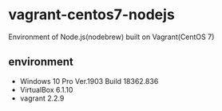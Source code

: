 # vagrant-centos7-nodejs

Environment of Node.js(nodebrew) built on Vagrant(CentOS 7)

## environment

- Windows 10 Pro Ver.1903 Build 18362.836
- VirtualBox 6.1.10
- vagrant 2.2.9